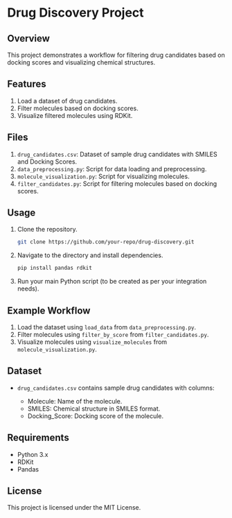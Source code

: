 
# Drug Discovery Project

## Overview
This project demonstrates a workflow for filtering drug candidates based on docking scores and visualizing chemical structures.

## Features
1. Load a dataset of drug candidates.
2. Filter molecules based on docking scores.
3. Visualize filtered molecules using RDKit.

## Files
1. `drug_candidates.csv`: Dataset of sample drug candidates with SMILES and Docking Scores.
2. `data_preprocessing.py`: Script for data loading and preprocessing.
3. `molecule_visualization.py`: Script for visualizing molecules.
4. `filter_candidates.py`: Script for filtering molecules based on docking scores.

## Usage
1. Clone the repository.

    ```bash
    git clone https://github.com/your-repo/drug-discovery.git
    ```
2. Navigate to the directory and install dependencies.
    ```bash
    pip install pandas rdkit
    ```
3. Run your main Python script (to be created as per your integration needs).

## Example Workflow
1. Load the dataset using `load_data` from `data_preprocessing.py`.
2. Filter molecules using `filter_by_score` from `filter_candidates.py`.
3. Visualize molecules using `visualize_molecules` from `molecule_visualization.py`.

## Dataset
- `drug_candidates.csv` contains sample drug candidates with columns:

  - Molecule: Name of the molecule.
  - SMILES: Chemical structure in SMILES format.
  - Docking_Score: Docking score of the molecule.

## Requirements
- Python 3.x
- RDKit
- Pandas

## License
This project is licensed under the MIT License.
